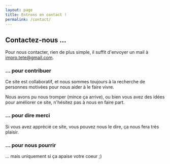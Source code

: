 ```yaml
---
layout: page
title: Entrons en contact !
permalink: /contact/
---
```


## Contactez-nous ...

Pour nous contacter, rien de plus simple, il suffit d'envoyer un mail à <a href='mailto:impro.tete@gmail.com'>impro.tete@gmail.com</a>.

### ... pour contribuer
Ce site est collaboratif, et nous sommes toujours à la recherche de personnes motivées pour nous aider à le faire vivre.

Nous avons pu nous tromper (mince ça arrive), ou bien vous avez des idées pour améliorer ce site, n'hésitez pas à nous en faire part.

### ... pour dire merci
Si vous avez apprécié ce site, vous pouvez nous le dire, ça nous fera très plaisir.

### ... pour nous pourrir
... mais uniquement si ça apaise votre coeur ;)
